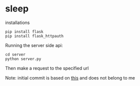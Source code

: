 # sleep

installations
```
pip install flask
pip install flask_httpauth
```

Running the server side api:
```
cd server
python server.py
```

Then make a request to the specified url

Note: initial commit is based on [this](https://blog.miguelgrinberg.com/post/designing-a-restful-api-with-python-and-flask) and does not belong to me
